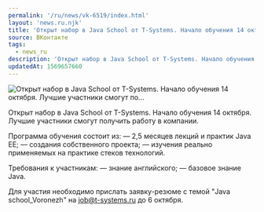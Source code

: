 ```yaml
---
permalink: '/ru/news/vk-6519/index.html'
layout: 'news.ru.njk'
title: 'Открыт набор в Java School от T-Systems. Начало обучения 14 октября. Лучшие участники смогут по'
source: ВКонтакте
tags:
  - news_ru
description: 'Открыт набор в Java School от T-Systems. Начало обучения 14 октября. Лучшие участники смогут по…'
updatedAt: 1569657660
---
```

![Открыт набор в Java School от T-Systems. Начало обучения 14 октября. Лучшие участники смогут по…](https://sun9-34.userapi.com/impf/c853524/v853524801/1062d5/HthZ1im87pw.jpg?size=510x340&quality=96&proxy=1&sign=125709daee5eebb76eca182512eabd03&c_uniq_tag=YgmVV6T1iz5ZIomElipLJVzvflRc1vNgN-UeZBuTuMM&type=album)

Открыт набор в Java School от T-Systems. Начало обучения 14 октября. Лучшие участники смогут получить работу в компании.

Программа обучения состоит из:
— 2,5 месяцев лекций и практик Java EE;
— создания собственного проекта;
— изучения реально применяемых на практике стеков технологий.

Требования к участникам:
— знание английского;
— базовое знание Java.

Для участия необходимо прислать заявку-резюме с темой "Java school_Voronezh" на job@t-systems.ru до 6 октября.
